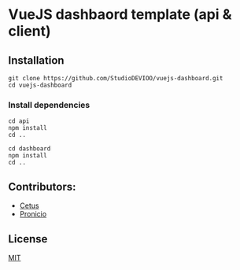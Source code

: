 # VueJS dashbaord template (api & client)
## Installation
```
git clone https://github.com/StudioDEVIOO/vuejs-dashboard.git
cd vuejs-dashboard
```
### Install dependencies
```
cd api
npm install
cd ..
```
```
cd dashboard
npm install
cd ..
```

## Contributors:
- [Cetus](https://github.com/dev-cetus)
- [Pronicio](https://github.com/Pronicio)

## License
[MIT](https://github.com/StudioDEVIOO/vuejs-dashboard/blob/main/LICENSE)